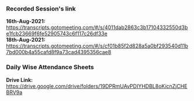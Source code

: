 ### Recorded Session's link
**16th-Aug-2021:** https://transcripts.gotomeeting.com/#/s/4011dab2863c3b17104332550d3be1fcb23669f6fe52905743c6f117c26df33e<br>
**18th-Aug-2021:** https://transcripts.gotomeeting.com/#/s/cf01b85f2d828a5a0bf293540d11b7bd000b4a55cafd8f9a73cad4395356cae8

### Daily Wise Attendance Sheets
**Drive Link:** https://drive.google.com/drive/folders/19DPRmUAvPDIYHDBL8oKicnZjCHEBRV9a
